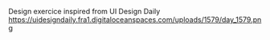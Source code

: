Design exercice inspired from UI Design Daily <br>
https://uidesigndaily.fra1.digitaloceanspaces.com/uploads/1579/day_1579.png
